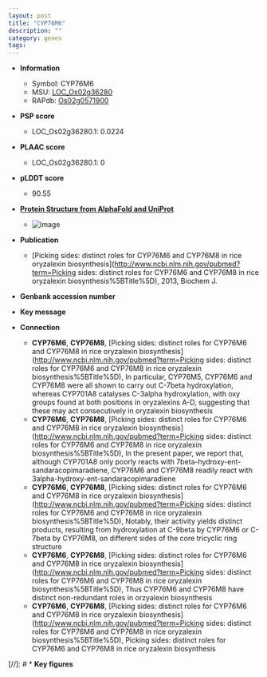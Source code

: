 ```yaml
---
layout: post
title: "CYP76M6"
description: ""
category: genes
tags: 
---
```


* **Information**  
    + Symbol: CYP76M6  
    + MSU: [LOC_Os02g36280](http://rice.plantbiology.msu.edu/cgi-bin/ORF_infopage.cgi?orf=LOC_Os02g36280)  
    + RAPdb: [Os02g0571900](http://rapdb.dna.affrc.go.jp/viewer/gbrowse_details/irgsp1?name=Os02g0571900)  

* **PSP score**  
    + LOC_Os02g36280.1: 0.0224 

* **PLAAC score**  
    + LOC_Os02g36280.1: 0 

* **pLDDT score**
    + 90.55

* **[Protein Structure from AlphaFold and UniProt](https://www.uniprot.org/uniprotkb/Q6Z5I7/entry#structure)**
    + ![image](https://ricepsp.github.io/images/Q6/AF-Q6Z5I7-F1.png)

* **Publication**  
    + [Picking sides: distinct roles for CYP76M6 and CYP76M8 in rice oryzalexin biosynthesis](http://www.ncbi.nlm.nih.gov/pubmed?term=Picking sides: distinct roles for CYP76M6 and CYP76M8 in rice oryzalexin biosynthesis%5BTitle%5D), 2013, Biochem J.

* **Genbank accession number**  

* **Key message**  

* **Connection**  
    + __CYP76M6__, __CYP76M8__, [Picking sides: distinct roles for CYP76M6 and CYP76M8 in rice oryzalexin biosynthesis](http://www.ncbi.nlm.nih.gov/pubmed?term=Picking sides: distinct roles for CYP76M6 and CYP76M8 in rice oryzalexin biosynthesis%5BTitle%5D), In particular, CYP76M5, CYP76M6 and CYP76M8 were all shown to carry out C-7beta hydroxylation, whereas CYP701A8 catalyses C-3alpha hydroxylation, with oxy groups found at both positions in oryzalexins A-D, suggesting that these may act consecutively in oryzalexin biosynthesis
    + __CYP76M6__, __CYP76M8__, [Picking sides: distinct roles for CYP76M6 and CYP76M8 in rice oryzalexin biosynthesis](http://www.ncbi.nlm.nih.gov/pubmed?term=Picking sides: distinct roles for CYP76M6 and CYP76M8 in rice oryzalexin biosynthesis%5BTitle%5D), In the present paper, we report that, although CYP701A8 only poorly reacts with 7beta-hydroxy-ent-sandaracopimaradiene, CYP76M6 and CYP76M8 readily react with 3alpha-hydroxy-ent-sandaracopimaradiene
    + __CYP76M6__, __CYP76M8__, [Picking sides: distinct roles for CYP76M6 and CYP76M8 in rice oryzalexin biosynthesis](http://www.ncbi.nlm.nih.gov/pubmed?term=Picking sides: distinct roles for CYP76M6 and CYP76M8 in rice oryzalexin biosynthesis%5BTitle%5D), Notably, their activity yields distinct products, resulting from hydroxylation at C-9beta by CYP76M6 or C-7beta by CYP76M8, on different sides of the core tricyclic ring structure
    + __CYP76M6__, __CYP76M8__, [Picking sides: distinct roles for CYP76M6 and CYP76M8 in rice oryzalexin biosynthesis](http://www.ncbi.nlm.nih.gov/pubmed?term=Picking sides: distinct roles for CYP76M6 and CYP76M8 in rice oryzalexin biosynthesis%5BTitle%5D), Thus CYP76M6 and CYP76M8 have distinct non-redundant roles in orzyalexin biosynthesis
    + __CYP76M6__, __CYP76M8__, [Picking sides: distinct roles for CYP76M6 and CYP76M8 in rice oryzalexin biosynthesis](http://www.ncbi.nlm.nih.gov/pubmed?term=Picking sides: distinct roles for CYP76M6 and CYP76M8 in rice oryzalexin biosynthesis%5BTitle%5D), Picking sides: distinct roles for CYP76M6 and CYP76M8 in rice oryzalexin biosynthesis

[//]: # * **Key figures**  


